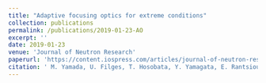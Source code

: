 ```yaml
---
title: "Adaptive focusing optics for extreme conditions"
collection: publications
permalink: /publications/2019-01-23-AO
excerpt: ''
date: 2019-01-23
venue: 'Journal of Neutron Research'
paperurl: 'https://content.iospress.com/articles/journal-of-neutron-research/jnr180092'
citation: ' M. Yamada, U. Filges, T. Hosobata, Y. Yamagata, E. Rantsiou (2019); <i>Journal of Neutron Research</i>. 20(4).'
---
```

